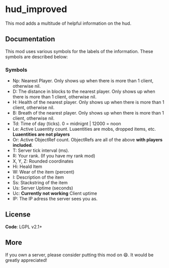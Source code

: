 # hud_improved
This mod adds a multitude of helpful information on the hud.

## Documentation
This mod uses various symbols for the labels of the information.
These symbols are described below:
### Symbols
  * Np: Nearest Player. Only shows up when there is more than 1 client, otherwise nil.
  * D: The distance in blocks to the nearest player. Only shows up when there is more than 1 client, otherwise nil.
  * H: Health of the nearest player. Only shows up when there is more than 1 client, otherwise nil.
  * B: Breath of the nearest player. Only shows up when there is more than 1 client, otherwise nil.
  * Td: Time of day (ticks). 0 = midnignt | 12000 = noon
  * Le: Active Luaentity count. Luaentities are mobs, dropped items, etc. **Luaentities are not players**
  * Or: Active ObjectRef count. ObjectRefs are all of the above **with players included**.
  * T: Server tick interval (ms).
  * R: Your rank. (If you have my rank mod)
  * X, Y, Z: Rounded coordinates
  * Hi: Heald Item
  * W: Wear of the item (percent)
  * I: Description of the item
  * Ss: Stackstring of the item
  * Us: Server Uptime (seconds)
  * Uc: **Currently not working** Client uptime
  * IP: The IP adress the server sees you as.

## License
**Code**: LGPL v2.1+
## More
If you own a server, please consider putting this mod on :smile:. It would be greatly appreciated!
  
